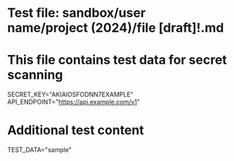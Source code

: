# Test file: sandbox/user name/project (2024)/file [draft]!.md
# This file contains test data for secret scanning

SECRET_KEY="AKIAIOSFODNN7EXAMPLE"
API_ENDPOINT="https://api.example.com/v1"

# Additional test content
TEST_DATA="sample"
